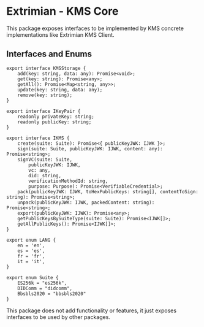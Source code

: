 # Extrimian - KMS Core
This package exposes interfaces to be implemented by KMS concrete implementations like Extrimian KMS Client.

## Interfaces and Enums
```
export interface KMSStorage {
    add(key: string, data: any): Promise<void>;
    get(key: string): Promise<any>;
    getAll(): Promise<Map<string, any>>;
    update(key: string, data: any);
    remove(key: string);
}
```

```
export interface IKeyPair {
    readonly privateKey: string;
    readonly publicKey: string;
}
```

```
export interface IKMS {
    create(suite: Suite): Promise<{ publicKeyJWK: IJWK }>;
    sign(suite: Suite, publicKeyJWK: IJWK, content: any): Promise<string>;
    signVC(suite: Suite,
        publicKeyJWK: IJWK,
        vc: any,
        did: string,
        verificationMethodId: string,
        purpose: Purpose): Promise<VerifiableCredential>;
    pack(publicKeyJWK: IJWK, toHexPublicKeys: string[], contentToSign: string): Promise<string>;
    unpack(publicKeyJWK: IJWK, packedContent: string): Promise<string>;
    export(publicKeyJWK: IJWK): Promise<any>;
    getPublicKeysBySuiteType(suite: Suite): Promise<IJWK[]>;
    getAllPublicKeys(): Promise<IJWK[]>;
}
```

```
export enum LANG {
    en = 'en',
    es = 'es',
    fr = 'fr',
    it = 'it',
}
```

```
export enum Suite {
    ES256k = "es256k",
    DIDComm = "didcomm",
    Bbsbls2020 = "bbsbls2020"
}
```

This package does not add functionality or features, it just exposes interfaces to be used by other packages.